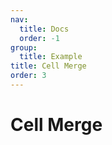 ```yaml
---
nav:
  title: Docs
  order: -1
group:
  title: Example
title: Cell Merge
order: 3
---
```


# Cell Merge


<code src="../../../src/cells-merge.tsx" />

